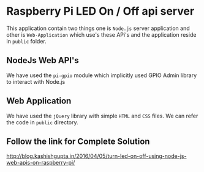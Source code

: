 # Raspberry Pi LED On / Off api server 

This application contain two things one is `Node.js` server application and other is `Web-Application` which use's these APi's and the application reside in `public` folder.

## NodeJs Web API's
We have used the `pi-gpio` module which implicitly used GPIO Admin library to interact with Node.js

## Web Application
We have used the `jQuery` library with simple `HTML` and `CSS` files. We can refer the code in `public` directory.

## Follow the link for Complete Solution

http://blog.kashishgupta.in/2016/04/05/turn-led-on-off-using-node-js-web-apis-on-raspberry-pi/